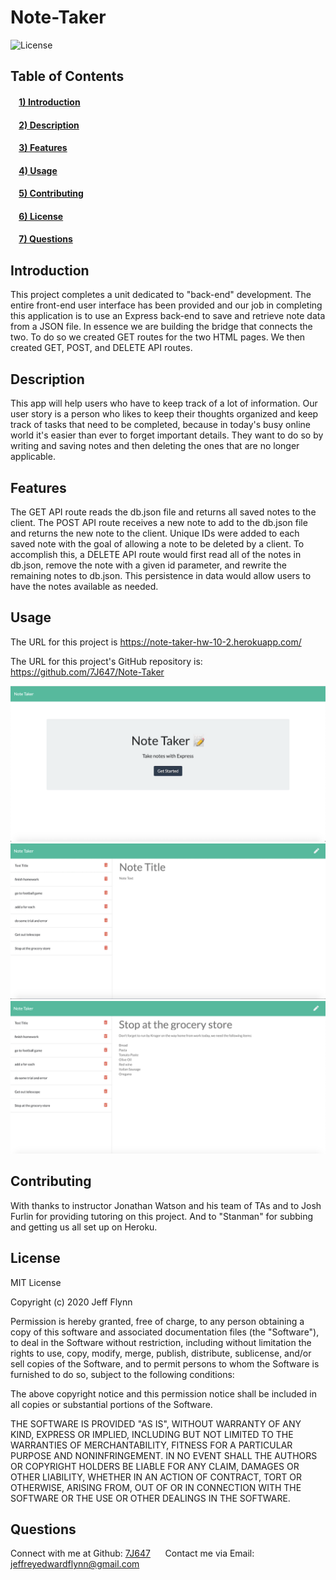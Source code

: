 # Note-Taker

![License](https://img.shields.io/badge/license-MIT-green)
## Table of Contents
#### &nbsp;&nbsp;&nbsp;&nbsp;[1)&nbsp;Introduction](#introduction)
#### &nbsp;&nbsp;&nbsp;&nbsp;[2)&nbsp;Description](#description)
#### &nbsp;&nbsp;&nbsp;&nbsp;[3)&nbsp;Features](#features)
#### &nbsp;&nbsp;&nbsp;&nbsp;[4)&nbsp;Usage](#usage)
#### &nbsp;&nbsp;&nbsp;&nbsp;[5)&nbsp;Contributing](#contributing)
#### &nbsp;&nbsp;&nbsp;&nbsp;[6)&nbsp;License](#license)
#### &nbsp;&nbsp;&nbsp;&nbsp;[7)&nbsp;Questions](#questions)   


## Introduction 

This project completes a unit dedicated to "back-end" development.  The entire front-end user interface has been provided and our
job in completing this application is to use an Express back-end to save and retrieve note data from a JSON file.  In essence we are building the bridge that connects the two.  To do so we created GET routes for the two HTML pages.  We then created GET, POST, and DELETE API routes.  


## Description

This app will help users who have to keep track of a lot of information.  Our user story is a person who likes to keep their thoughts organized and keep track of tasks that need to be completed, because in today's busy online world it's easier than ever to forget important details.  They want to do so by writing and saving notes and then deleting the ones that are no longer applicable.  


## Features

The GET API route reads the db.json file and returns all saved notes to the client.  The POST API route receives a new note to add to the db.json file and returns the new note to the client. Unique IDs were added to each saved note with the goal of allowing a note to be deleted by a client.  To accomplish this, a DELETE API route would first read all of the notes in db.json, remove the note with a given id parameter, and rewrite the remaining notes to db.json.  This persistence in data would allow users to have the notes available as needed.


## Usage

The URL for this project is https://note-taker-hw-10-2.herokuapp.com/

The URL for this project's GitHub repository is: https://github.com/7J647/Note-Taker

<img src ="./image1.png" alt= "Note Taker Home Page">
<img src ="./image2.png" alt= "Note Taker Add Note">
<img src ="./image3.png" alt= "Note Taker View Saved Notes">

## Contributing


With thanks to instructor Jonathan Watson and his team of TAs and to Josh Furlin for 
providing tutoring on this project.  And to "Stanman" for subbing and getting us all
set up on Heroku.

## License

MIT License

Copyright (c) 2020 Jeff Flynn

Permission is hereby granted, free of charge, to any person obtaining a copy
of this software and associated documentation files (the "Software"), to deal
in the Software without restriction, including without limitation the rights
to use, copy, modify, merge, publish, distribute, sublicense, and/or sell
copies of the Software, and to permit persons to whom the Software is
furnished to do so, subject to the following conditions:

The above copyright notice and this permission notice shall be included in all
copies or substantial portions of the Software.

THE SOFTWARE IS PROVIDED "AS IS", WITHOUT WARRANTY OF ANY KIND, EXPRESS OR
IMPLIED, INCLUDING BUT NOT LIMITED TO THE WARRANTIES OF MERCHANTABILITY,
FITNESS FOR A PARTICULAR PURPOSE AND NONINFRINGEMENT. IN NO EVENT SHALL THE
AUTHORS OR COPYRIGHT HOLDERS BE LIABLE FOR ANY CLAIM, DAMAGES OR OTHER
LIABILITY, WHETHER IN AN ACTION OF CONTRACT, TORT OR OTHERWISE, ARISING FROM,
OUT OF OR IN CONNECTION WITH THE SOFTWARE OR THE USE OR OTHER DEALINGS IN THE
SOFTWARE.

## Questions

Connect with me at Github: <a href="https://github.com/7J647">7J647</a> &nbsp;&nbsp;&nbsp;&nbsp;
Contact me via Email: [jeffreyedwardflynn@gmail.com](mailto:jeffreyedwardflynn@gmail.com)
 